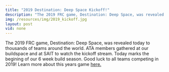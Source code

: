 ```yaml
---
title: "2019 Destination: Deep Space Kickoff!"
description: "The 2019 FRC game, Destination: Deep Space, was revealed today to teams around the world"
img: /resources/img/2019_kickoff.jpg
layout: post
vid: none
---
```

The 2019 FRC game, Destination: Deep Space, was revealed today to thousands of teams around the world. ATA members gathered at our buildspace and at SAIT to watch the kickoff stream. Today marks the begining of our 6 week build season. Good luck to all teams competing in 2019! Learn more about this years game [here.](/first/2019)